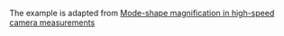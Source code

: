 The  example is adapted from [Mode-shape magnification in high-speed camera measurements](https://doi.org/10.1016/j.ymssp.2024.111336)
